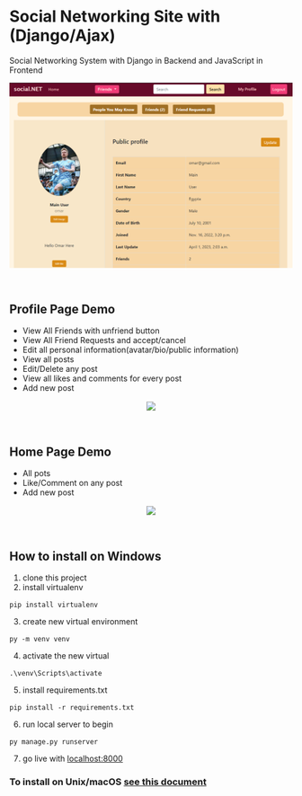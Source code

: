 # Social Networking Site with (Django/Ajax)
Social Networking System with Django in Backend and JavaScript in Frontend

<p align="center">
  <img align="center" src="https://github.com/omarreda22/social-networking-site-/blob/main/core/static/images/cover.PNG" style="width:700px">
</p>

<br>

## Profile Page Demo
- View All Friends with unfriend button
- View All Friend Requests and accept/cancel
- Edit all personal information(avatar/bio/public information)
- View all posts
- Edit/Delete any post
- View all likes and comments for every post
- Add new post

<p align="center">
  <img align="center" src="https://github.com/omarreda22/social-networking-site-/blob/main/core/static/images/my_profile.gif" style="width:700px">
</p

   
<br>
<br>
 
  
 ## Home Page Demo
- All pots
- Like/Comment on any post
- Add new post
  
  
<p align="center">
  <img align="center" src="https://github.com/omarreda22/social-networking-site-/blob/main/core/static/images/home_page.gif" style="width:700px">
</p
  
<br>
   
<br>
 
## How to install on Windows
1. clone this project
2. install virtualenv
```
pip install virtualenv
```
3. create new virtual environment
```
py -m venv venv
```
4. activate the new virtual
```
.\venv\Scripts\activate
```
5. install requirements.txt
```
pip install -r requirements.txt
```
6. run local server to begin
 ```
 py manage.py runserver
 ```
 7. go live with [localhost:8000](http://localhost:8000/)
 
 ### To install on Unix/macOS  [see this document](https://packaging.python.org/en/latest/guides/installing-using-pip-and-virtual-environments)
 
